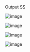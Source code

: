 Output SS

![image](https://github.com/user-attachments/assets/8304c57d-e687-4d32-ab05-f51ee37fa7b0)


![image](https://github.com/user-attachments/assets/1b1f6580-2430-4ef6-b36c-b39e62e04652)


![image](https://github.com/user-attachments/assets/baf6a80f-0b88-4edb-ac4b-7f8ae37a20d7)


![image](https://github.com/user-attachments/assets/18f74d16-7f42-4d53-bd27-f337bec0b2dd)
